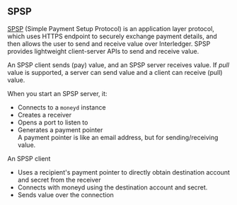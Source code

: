## SPSP
[SPSP](https://github.com/interledgerjs/ilp-protocol-spsp) (Simple Payment Setup Protocol) is an application layer protocol, 
which uses HTTPS endpoint to securely exchange payment details, and then allows the user to send and receive value 
over Interledger. SPSP provides lightweight client-server APIs to send and receive value. 

An SPSP client sends (pay) value, and an SPSP server receives value. If *pull* value is supported,
a server can send value and a client can receive (pull) value. 

When you start an SPSP server, it:
* Connects to a `moneyd` instance
* Creates a receiver
* Opens a port to listen to
* Generates a payment pointer<br/>
A payment pointer is like an email address, but for sending/receiving value. 

An SPSP client 
* Uses a recipient's payment pointer to directly obtain destination account and secret from the receiver
* Connects with moneyd using the destination account and secret.
* Sends value over the connection
